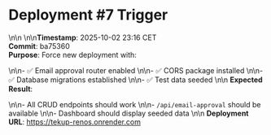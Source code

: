 # Deployment #7 Trigger\n\n\n\n**Timestamp**: 2025-10-02 23:16 CET  **Commit**: ba75360  **Purpose**: Force new deployment with:\n\n- ✅ Email approval router enabled\n\n- ✅ CORS package installed\n\n- ✅ Database migrations established\n\n- ✅ Test data seeded\n\n**Expected Result**:\n\n- All CRUD endpoints should work\n\n- `/api/email-approval` should be available\n\n- Dashboard should display seeded data\n\n**Deployment URL**: <https://tekup-renos.onrender.com>